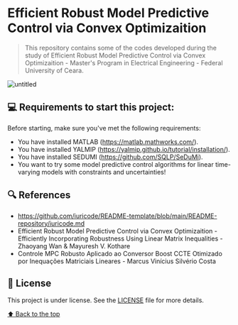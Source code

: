 # Efficient Robust Model Predictive Control via Convex Optimizaition

> This repository contains some of the codes developed during the study of Efficient Robust Model Predictive Control via Convex Optimizaition - Master's Program in Electrical Engineering - Federal University of Ceara.

![untitled](https://user-images.githubusercontent.com/68541168/167659169-0b171f1a-d8a5-4bd6-b183-b8cefb40e073.png)

## 💻 Requirements to start this project:

Before starting, make sure you've met the following requirements:
<!---Estes são apenas requisitos de exemplo. Adicionar, duplicar ou remover conforme necessário--->
* You have installed MATLAB (https://matlab.mathworks.com/).
* You have installed YALMIP (https://yalmip.github.io/tutorial/installation/).
* You have installed SEDUMI (https://github.com/SQLP/SeDuMi).
* You want to try some model predictive control algorithms for linear time-varying models with constraints and uncertainties!

## 🔍 References
* https://github.com/iuricode/README-template/blob/main/README-repository/iuricode.md
* Efficient Robust Model Predictive Control via Convex Optimizaition - Efficiently Incorporating Robustness Using Linear Matrix Inequalities - Zhaoyang Wan & Mayuresh V. Kothare
* Controle MPC Robusto Aplicado ao Conversor Boost CCTE Otimizado por Inequações Matriciais Lineares - Marcus Vinícius Silvério Costa

## 📝 License

This project is under license. See the [LICENSE](LICENSE) file for more details.

[⬆ Back to the top](https://github.com/aaronmqs/ERMPC#efficient-robust-model-predictive-control-via-convex-optimizaition)<br>
